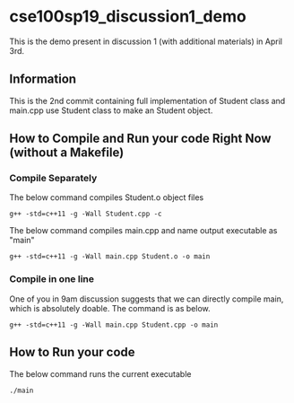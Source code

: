 # cse100sp19_discussion1_demo
This is the demo present in discussion 1 (with additional materials) in April 3rd.

## Information
This is the 2nd commit containing full implementation of Student class and main.cpp use Student class to make an Student object.

## How to Compile and Run your code Right Now (without a Makefile)

### Compile Separately
The below command compiles Student.o object files
```
g++ -std=c++11 -g -Wall Student.cpp -c
```

The below command compiles main.cpp and name output executable as "main"
```
g++ -std=c++11 -g -Wall main.cpp Student.o -o main
```

### Compile in one line
One of you in 9am discussion suggests that we can directly compile main, which is absolutely doable. The command is as below.
```
g++ -std=c++11 -g -Wall main.cpp Student.cpp -o main
```

## How to Run your code
The below command runs the current executable
```
./main
```
